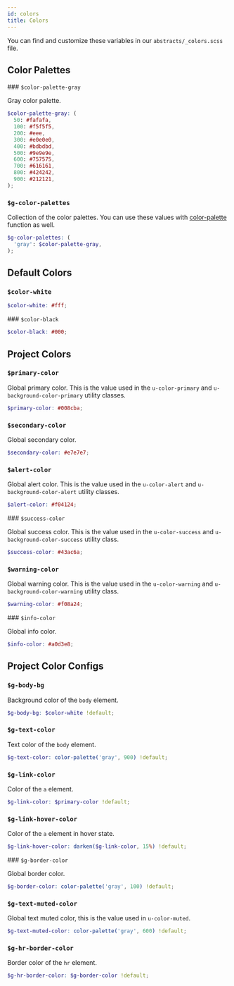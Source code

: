 ```yaml
---
id: colors
title: Colors
---
```


You can find and customize these variables in our `abstracts/_colors.scss` file.

## Color Palettes

### `$color-palette-gray`

Gray color palette.

```scss
$color-palette-gray: (
  50: #fafafa,
  100: #f5f5f5,
  200: #eee,
  300: #e0e0e0,
  400: #bdbdbd,
  500: #9e9e9e,
  600: #757575,
  700: #616161,
  800: #424242,
  900: #212121,
);
```

### `$g-color-palettes`

Collection of the color palettes. You can use these values with [color-palette](functions#color-palette) function as well.

```scss
$g-color-palettes: (
  'gray': $color-palette-gray,
);
```

## Default Colors

### `$color-white`

```scss
$color-white: #fff;
```

### `$color-black`

```scss
$color-black: #000;
```

## Project Colors

### `$primary-color`

Global primary color. This is the value used in the `u-color-primary` and `u-background-color-primary` utility classes.

```scss
$primary-color: #008cba;
```

### `$secondary-color`

Global secondary color.

```scss
$secondary-color: #e7e7e7;
```

### `$alert-color`

Global alert color. This is the value used in the `u-color-alert` and `u-background-color-alert` utility classes.

```scss
$alert-color: #f04124;
```

### `$success-color`

Global success color. This is the value used in the `u-color-success` and `u-background-color-success` utility class.

```scss
$success-color: #43ac6a;
```

### `$warning-color`

Global warning color. This is the value used in the `u-color-warning` and `u-background-color-warning` utility class.

```scss
$warning-color: #f08a24;
```

### `$info-color`

Global info color.

```scss
$info-color: #a0d3e8;
```

## Project Color Configs

### `$g-body-bg`

Background color of the `body` element.

```scss
$g-body-bg: $color-white !default;
```

### `$g-text-color`

Text color of the `body` element.

```scss
$g-text-color: color-palette('gray', 900) !default;
```

### `$g-link-color`

Color of the `a` element.

```scss
$g-link-color: $primary-color !default;
```

### `$g-link-hover-color`

Color of the `a` element in hover state.

```scss
$g-link-hover-color: darken($g-link-color, 15%) !default;
```

### `$g-border-color`

Global border color.

```scss
$g-border-color: color-palette('gray', 100) !default;
```

### `$g-text-muted-color`

Global text muted color, this is the value used in `u-color-muted`.

```scss
$g-text-muted-color: color-palette('gray', 600) !default;
```

### `$g-hr-border-color`

Border color of the `hr` element.

```scss
$g-hr-border-color: $g-border-color !default;
```
